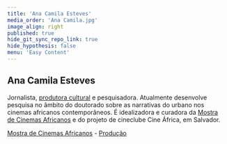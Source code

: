 ```yaml
---
title: 'Ana Camila Esteves'
media_order: 'Ana Camila.jpg'
image_align: right
published: true
hide_git_sync_repo_link: true
hide_hypothesis: false
menu: 'Easy Content'
---
```


## Ana Camila Esteves

Jornalista, [produtora cultural](http://www.anacamila.com/) e pesquisadora. Atualmente desenvolve pesquisa no âmbito do doutorado sobre as narrativas do urbano nos cinemas africanos contemporâneos. É idealizadora e curadora da [Mostra de Cinemas Africanos](http://mostradecinemasafricanos.com/) e do projeto de cineclube Cine África, em Salvador.

[Mostra de Cinemas Africanos](http://mostradecinemasafricanos.com/?classes=btn,btn-primary,btn-lg&target=_blank) - [Produção](http://www.anacamila.com/?classes=btn,btn-primary,btn-lg&target=_blank)